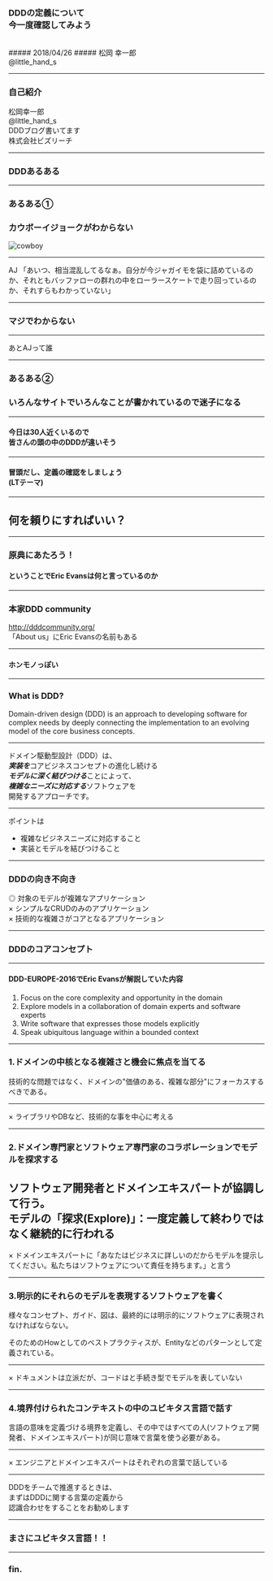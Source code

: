 ### DDDの定義について<br>今一度確認してみよう
<br>
##### 2018/04/26
##### 松岡 幸一郎<br>@little_hand_s

---
### 自己紹介
松岡幸一郎<br>
@little_hand_s<br>
DDDブログ書いてます<br>
株式会社ビズリーチ

---
### DDDあるある

---
### あるある①
### カウボーイジョークがわからない

![cowboy](https://i.gyazo.com/ef3541d564bc4f2a8875f27bdaaf9bd6.png)

---

AJ 「あいつ、相当混乱してるなぁ。自分が今ジャガイモを袋に詰めているのか、それともバッファローの群れの中をローラースケートで走り回っているのか、それすらもわかっていない」

---

### マジでわからない

---

あとAJって誰

---
### あるある②

### いろんなサイトでいろんなことが書かれているので迷子になる

---

#### 今日は30人近くいるので<br>皆さんの頭の中のDDDが違いそう

---

#### 冒頭だし、定義の確認をしましょう<br>(LTテーマ)

---

## 何を頼りにすればいい？

---

### 原典にあたろう！

#### ということでEric Evansは何と言っているのか
---

### 本家DDD community
http://dddcommunity.org/<br>
「About us」にEric Evansの名前もある

---
#### ホンモノっぽい

---

### What is DDD?

Domain-driven design (DDD) is an approach to developing software for complex needs by deeply connecting the implementation to an evolving model of the core business concepts.

---

ドメイン駆動型設計（DDD）は、<br>
***実装を***コアビジネスコンセプトの進化し続ける<br>***モデルに深く結びつける***ことによって、<br>***複雑なニーズに対応する***ソフトウェアを<br>開発するアプローチです。

---

ポイントは
* 複雑なビジネスニーズに対応すること
* 実装とモデルを結びつけること

---

### DDDの向き不向き

◎ 対象のモデルが複雑なアプリケーション<br>
× シンプルなCRUDのみのアプリケーション<br>
× 技術的な複雑さがコアとなるアプリケーション

---

### DDDのコアコンセプト

---
#### DDD-EUROPE-2016でEric Evansが解説していた内容

1. Focus on the core complexity and opportunity in the domain
2. Explore models in a collaboration of domain experts and software experts
3. Write software that expresses those models explicitly
4. Speak ubiquitous language within a bounded context

---

### 1.ドメインの中核となる複雑さと機会に焦点を当てる

技術的な問題ではなく、ドメインの"価値のある、複雑な部分"にフォーカスするべきである。

---

× ライブラリやDBなど、技術的な事を中心に考える

---

### 2.ドメイン専門家とソフトウェア専門家のコラボレーションでモデルを探求する

ソフトウェア開発者とドメインエキスパートが協調して行う。<br>
モデルの「探求(Explore)」：一度定義して終わりではなく継続的に行われる
---

× ドメインエキスパートに「あなたはビジネスに詳しいのだからモデルを提示してください。私たちはソフトウェアについて責任を持ちます。」と言う

---

### 3.明示的にそれらのモデルを表現するソフトウェアを書く
様々なコンセプト、ガイド、図は、最終的には明示的にソフトウェアに表現されなければならない。

そのためのHowとしてのベストプラクティスが、Entityなどのパターンとして定義されている。

---

× ドキュメントは立派だが、コードはと手続き型でモデルを表していない

---

### 4.境界付けられたコンテキストの中のユビキタス言語で話す
言語の意味を定義づける境界を定義し、その中ではすべての人(ソフトウェア開発者、ドメインエキスパート)が同じ意味で言葉を使う必要がある。

---

× エンジニアとドメインエキスパートはそれぞれの言葉で話している

---

DDDをチームで推進するときは、<br>まずはDDDに関する言葉の定義から<br>認識合わせをすることをお勧めします

---

### まさにユビキタス言語！！

---

### fin.




